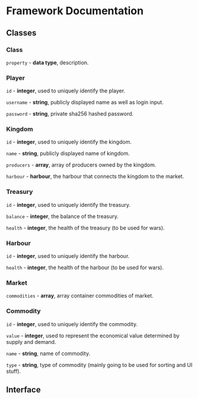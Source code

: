 # Framework Documentation
## Classes
### Class
`property` - **data type**, description.
### Player
`id` - **integer**, used to uniquely identify the player.

`username` - **string**, publicly displayed name as well as login input.

`password` - **string**, private sha256 hashed password.
### Kingdom
`id` - **integer**, used to uniquely identify the kingdom.

`name` - **string**, publicly displayed name of kingdom.

`producers` - **array<Producer>**, array of producers owned by the kingdom.

`harbour` - **harbour**, the harbour that connects the kingdom to the market.
### Treasury
`id` - **integer**, used to uniquely identify the treasury.

`balance` - **integer**, the balance of the treasury.

`health` - **integer**, the health of the treasury (to be used for wars).
### Harbour
`id` - **integer**, used to uniquely identify the harbour.

`health` - **integer**, the health of the harbour (to be used for wars).
### Market
`commodities` - **array<Commodity>**, array container commodities of market.
### Commodity
`id` - **integer**, used to uniquely identify the commodity.

`value` - **integer**, used to represent the economical value determined by supply and demand.

`name` - **string**, name of commodity.

`type` - **string**, type of commodity (mainly going to be used for sorting and UI stuff).
## Interface
